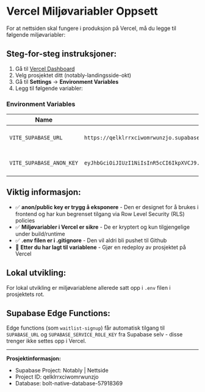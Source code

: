 # Vercel Miljøvariabler Oppsett

For at nettsiden skal fungere i produksjon på Vercel, må du legge til følgende miljøvariabler:

## Steg-for-steg instruksjoner:

1. Gå til [Vercel Dashboard](https://vercel.com/dashboard)
2. Velg prosjektet ditt (notably-landingsside-okt)
3. Gå til **Settings** → **Environment Variables**
4. Legg til følgende variabler:

### Environment Variables

| Name | Value | Environment |
|------|-------|-------------|
| `VITE_SUPABASE_URL` | `https://qelklrrxciwomrwunzjo.supabase.co` | Production, Preview, Development |
| `VITE_SUPABASE_ANON_KEY` | `eyJhbGciOiJIUzI1NiIsInR5cCI6IkpXVCJ9.eyJpc3MiOiJzdXBhYmFzZSIsInJlZiI6InFlbGtscnJ4Y2l3b21yd3VuempvIiwicm9sZSI6ImFub24iLCJpYXQiOjE3NTk0MDA4ODQsImV4cCI6MjA3NDk3Njg4NH0.7SXgcNAn0tMEGVkYDcLdoPUf0SJ8pZimeBQUjIPs3nQ` | Production, Preview, Development |

## Viktig informasjon:

- ✅ **anon/public key er trygg å eksponere** - Den er designet for å brukes i frontend og har kun begrenset tilgang via Row Level Security (RLS) policies
- ✅ **Miljøvariabler i Vercel er sikre** - De er kryptert og kun tilgjengelige under build/runtime
- ✅ **.env filen er i .gitignore** - Den vil aldri bli pushet til Github
- 🔄 **Etter du har lagt til variablene** - Gjør en redeploy av prosjektet på Vercel

## Lokal utvikling:

For lokal utvikling er miljøvariablene allerede satt opp i `.env` filen i prosjektets rot.

## Supabase Edge Functions:

Edge functions (som `waitlist-signup`) får automatisk tilgang til `SUPABASE_URL` og `SUPABASE_SERVICE_ROLE_KEY` fra Supabase selv - disse trenger ikke settes opp i Vercel.

---

**Prosjektinformasjon:**
- Supabase Project: Notably | Nettside
- Project ID: qelklrrxciwomrwunzjo
- Database: bolt-native-database-57918369

